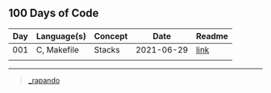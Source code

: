 ## 100 Days of Code


| Day | Language(s) | Concept | Date | Readme |
| --- | --- | --- | ---| --- |
| 001 | C, Makefile | Stacks | 2021-06-29 | [link](./001.c.stack/readme.md) |
| | | | | |

---

> [_rapando](https://twitter.com/_rapando)
